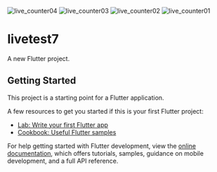![live_counter04](https://github.com/kazishamim71/livetest_counter_app/assets/120647540/0f9fea55-84a3-42d0-a2a6-87443f2f4ead)
![live_counter03](https://github.com/kazishamim71/livetest_counter_app/assets/120647540/956c8e94-228a-4a4a-bd09-aa7efc965be5)
![live_counter02](https://github.com/kazishamim71/livetest_counter_app/assets/120647540/11840fac-f7ae-4904-ad9a-bdd729304de5)
![live_counter01](https://github.com/kazishamim71/livetest_counter_app/assets/120647540/d4b669fa-cf80-40a9-bf92-87f870223a68)
# livetest7

A new Flutter project.

## Getting Started

This project is a starting point for a Flutter application.

A few resources to get you started if this is your first Flutter project:

- [Lab: Write your first Flutter app](https://docs.flutter.dev/get-started/codelab)
- [Cookbook: Useful Flutter samples](https://docs.flutter.dev/cookbook)

For help getting started with Flutter development, view the
[online documentation](https://docs.flutter.dev/), which offers tutorials,
samples, guidance on mobile development, and a full API reference.
